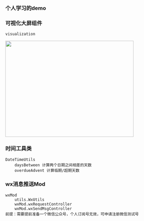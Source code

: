 ### 个人学习的demo

### 可视化大屏组件
    visualization
    
<img src=https://p9-juejin.byteimg.com/tos-cn-i-k3u1fbpfcp/aaf0bc4ca40f44f4a2054f4e8d5260b7~tplv-k3u1fbpfcp-watermark.image width=400 height=300 />

### 时间工具类
    DateTimeUtils
        daysBetween 计算两个日期之间相差的天数
        overdueAdvent 计算临期/超期天数
        
### wx消息推送Mod
    wxMod
        utils.WxUtils
        wxMod.wxRequestController
        wxMod.wxSendMsgController
    前提：需要提前准备一个微信公众号，个人订阅号无效，可申请注册微信测试号
    